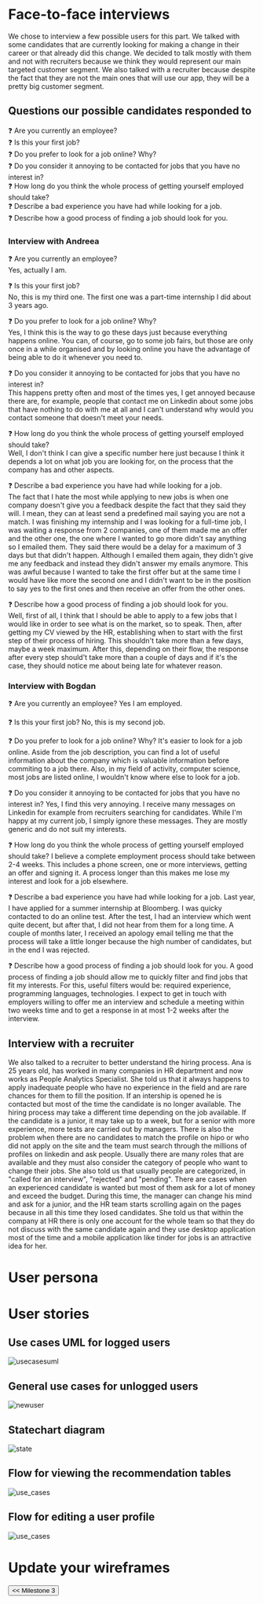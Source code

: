 
# Face-to-face interviews   
We chose to interview a few possible users for this part. We talked with some candidates that are currently looking for making a change in their career or that already did this change. We decided to talk mostly with them and not with recruiters because we think they would represent our main targeted customer segment. We also talked with a recruiter because despite the fact that they are not the main ones that will use our app, they will be a pretty big customer segment.
## Questions our possible candidates responded to
:question: Are you currently an employee?   
:question: Is this your first job?   
:question: Do you prefer to look for a job online? Why?  
:question: Do you consider it annoying to be contacted for jobs that you have no interest in?   
:question: How long do you think the whole process of getting yourself employed should take?  
:question: Describe a bad experience you have had while looking for a job.   
:question: Describe how a good process of finding a job should look for you.   

### Interview with Andreea

:question: Are you currently an employee?   
Yes, actually I am.
   
:question: Is this your first job?   
No, this is my third one. The first one was a part-time internship I did about 3 years ago.

:question: Do you prefer to look for a job online? Why?  
Yes, I think this is the way to go these days just because everything happens online. You can, of course, go to some job fairs, but those are only once in a while organised and by looking online you have the advantage of being able to do it whenever you need to.

:question: Do you consider it annoying to be contacted for jobs that you have no interest in?   
This happens pretty often and most of the times yes, I get annoyed because there are, for example, people that contact me on Linkedin about some jobs that have nothing to do with me at all and I can't understand why would you contact someone that doesn't meet your needs. 

:question: How long do you think the whole process of getting yourself employed should take?  
Well, I don't think I can give a specific number here just because I think it depends a lot on what job you are looking for, on the process  that the company has and other aspects.

:question: Describe a bad experience you have had while looking for a job.   
The fact that I hate the most while applying to new jobs is when one company doesn't give you a feedback despite the fact that they said they will. I mean, they can at least send a predefined mail saying you are not a match. I was finishing my internship and I was looking for a full-time job, I was waiting a response from  2 companies, one of them made me an offer and the other one, the one where I wanted to go more didn't say anything so I emailed them. They said there would be a delay for a maximum of 3 days but that didn't happen. Although I emailed them again, they didn't give me any feedback and instead they didn't answer my emails anymore. This was awful because I wanted to take the first offer but at the same time I would have like more the second one and I didn't want to be in the position to say yes to the first ones and then receive an offer from the other ones.

:question: Describe how a good process of finding a job should look for you.  
Well, first of all, I think that I should be able to apply to a few jobs that I  would like in order to see what is on the market, so to speak. Then, after getting my CV viewed by the HR, establishing when to start with the first step of their process of hiring. This shouldn't take more than a few days, maybe a week maximum. After this, depending on their flow, the response after every step should't  take more than a couple of days and if it's the case, they should notice me about being late for whatever reason.

### Interview with Bogdan

:question: Are you currently an employee?
Yes I am employed.

:question: Is this your first job? 
No, this is my second job.

:question: Do you prefer to look for a job online? Why? 
It's easier to look for a job online. Aside from the job description, you can find a lot of useful information about the company which is valuable information before commiting to a job there. Also, in my field of activity, computer science, most jobs are listed online, I wouldn't know where else to look for a job.

:question: Do you consider it annoying to be contacted for jobs that you have no interest in? 
Yes, I find this very annoying. I receive many messages on Linkedin for example from recruiters searching for candidates. While I'm happy at my current job, I simply ignore these messages. They are mostly generic and do not suit my interests.

:question: How long do you think the whole process of getting yourself employed should take? 
I believe a complete employment process should take between 2-4 weeks. This includes a phone screen, one or more interviews, getting an offer and signing it. A process longer than this makes me lose my interest and look for a job elsewhere.

:question: Describe a bad experience you have had while looking for a job. 
Last year, I have applied for a summer internship at Bloomberg. I was quicky contacted to do an online test. After the test, I had an interview which went quite decent, but after that, I did not hear from them for a long time. A couple of months later, I received an apology email telling me that the process will take a little longer because the high number of candidates, but in the end I was rejected.

:question: Describe how a good process of finding a job should look for you. 
A good process of finding a job should allow me to quickly filter and find jobs that fit my interests. For this, useful filters would be: required experience, programming languages, technologies. I expect to get in touch with employers willing to offer me an interview and schedule a meeting within two weeks time and to get a response in at most 1-2 weeks after the interview.

## Interview with a recruiter
We also talked to a recruiter to better understand the hiring process. Ana is 25 years old, has worked in many companies in HR department and now works as People Analytics Specialist. She told us that it always happens to apply inadequate people who have no experience in the field and are rare chances for them to fill the position. If an intership is opened he is contacted but most of the time the candidate is no longer available. The hiring process may take a different time depending on the job available. If the candidate is a junior, it may take up to a week, but for a senior with more experience, more tests are carried out by managers. There is also the problem when there are no candidates to match the profile on hipo 
or who did not apply on the site and the team must search through the millions of profiles on linkedin and ask people. Usually there are many roles that are available and they must also consider the category of people who want to change their jobs. She also told us that usually people are categorized, in "called for an interview", "rejected" and "pending". There are cases when an experienced candidate is wanted but most of them ask for a lot of money and exceed the budget. During this time, the manager can change his mind and ask for a junior, and the HR team starts scrolling again on the pages because in all this time they losed candidates.  She told us that within the company at HR there is only one account for the whole team so that they do not discuss with the same candidate again and they use desktop application most of the time and a mobile application like tinder for jobs is an attractive idea for her.

# User persona

# User stories

## Use cases UML for logged users
<img src="/connect.github.io/images/use_cases/use_cases_uml.png" alt="usecasesuml" >

## General use cases for unlogged users
<img src="/connect.github.io/images/use_cases/new_user_case.png" alt="newuser" >

## Statechart diagram
<img src="/connect.github.io/images/use_cases/statechart_uml.png" alt="state" >

## Flow for viewing the recommendation tables
<img src="/connect.github.io/images/use_cases/show_recommendation_tables.png" alt="use_cases" >

## Flow for editing a user profile
<img src="/connect.github.io/images/use_cases/edit_profiles.png" alt="use_cases" >

# Update your wireframes

<input type="button" class="button" value="<< Milestone 3" onclick="window.location.href='milestone3.html'" />
